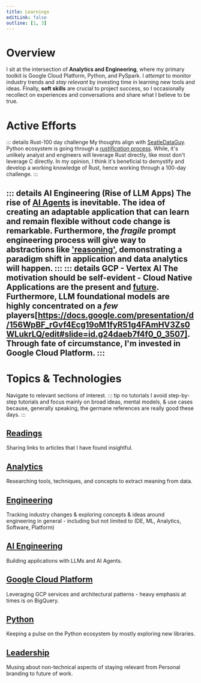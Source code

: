 ```yaml
---
title: Learnings
editLink: false
outline: [1, 3]
---
```

# Overview
I sit at the intersection of **Analytics and Engineering**, where my primary toolkit is Google Cloud Platform, Python, and PySpark. I *attempt* to monitor industry trends and *stay relevant* by investing time in learning new tools and ideas. Finally, **soft skills** are crucial to project success, so I occasionally recollect on experiences and conversations and share what I believe to be true. 

# Active Efforts

::: details Rust-100 day challenge
My thoughts align with [SeatleDataGuy](https://seattledataguy.substack.com/p/behind-the-rust-hype-what-every-data).
Python ecosystem is going through a [*rustification* process](https://python.plainenglish.io/the-development-trend-of-python-in-2023-deep-integration-with-rust-easier-to-write-web-fc92716ae653). While, it's unlikely analyst and engineers will leverage Rust directly, like most don't leverage C directly. In my opinion, I think it's beneficial to demystify and develop a working knowledge of Rust, hence working through a 100-day challenge.
:::

::: details AI Engineering (Rise of LLM Apps)
The rise of [AI Agents](https://e2b.dev/blog/ai-agents-vs-developers?utm_source=substack&utm_medium=email) is inevitable. The idea of creating an adaptable application that can learn and remain flexible without code change is remarkable. Furthermore, the *fragile* prompt engineering process will give way to abstractions like ['reasoning'](https://github.com/stanfordnlp/dspy), demonstrating a paradigm shift in application and data analytics **will happen**.
:::
::: details GCP - Vertex AI
The motivation should be self-evident - Cloud Native Applications are the present and [future](https://www.idc.com/getdoc.jsp?containerId=prUS51179523). Furthermore, LLM foundational models are highly concentrated on a *few* players[https://docs.google.com/presentation/d/156WpBF_rGvf4Ecg19oM1fyR51g4FAmHV3Zs0WLukrLQ/edit#slide=id.g24daeb7f4f0_0_3507]. Through fate of circumstance, I'm invested in Google Cloud Platform.
:::
---
# Topics & Technologies
Navigate to relevant sections of interest.
::: tip no tutorials
I avoid step-by-step tutorials and focus mainly on broad ideas, mental models, & use cases because, generally speaking, the germane references are really good these days.
:::

## [Readings](/notes/readings/)
Sharing links to articles that I have found insightful.

## [Analytics](/notes/analytics/)
Researching tools, techniques, and concepts to extract meaning from data.

## [Engineering](/notes/engineering/)
Tracking industry changes & exploring concepts & ideas around engineering in general - including but not limited to (DE, ML, Analytics, Software, Platform)

## [AI Engineering](/notes/llm/)
Building applications with LLMs and AI Agents.

## [Google Cloud Platform](/notes/gcp/)
Leveraging GCP services and architectural patterns - heavy emphasis at times is on BigQuery.

## [Python](/notes/python/)
Keeping a pulse on the Python ecosystem by mostly exploring new libraries. 

## [Leadership](/notes/leadership/)
Musing about non-technical aspects of staying relevant from Personal branding to future of work.

